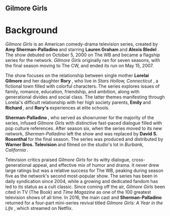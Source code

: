 ## Gilmore Girls

<h1> Background </h1>


<body> <i> Gilmore Girls </i> is an American comedy-drama television series, created by <b> Amy Sherman-Palladino </b> and starring <b> Lauren Graham </b> and <b> Alexis Bledel </b>. The show debuted on October 5, 2000 on The WB and became a flagship series for the network. <i> Gilmore Girls </i> originally ran for seven seasons, with the final season moving to The CW, and ended its run on May 15, 2007.

The show focuses on the relationship between single mother <b> Lorelai Gilmore </b> and her daughter <b> Rory </b>, who live in <i> Stars Hollow, Connecticut </i>, a fictional town filled with colorful characters. The series explores issues of family, romance, education, friendship, and ambition, along with generational divides and social class. The latter themes manifesting through Lorelai's difficult relationship with her high society parents,<b> Emily </b> and <b> Richard </b>, and <b> Rory's </b> experiences at elite schools.

<b> Sherman-Palladino </b>, who served as showrunner for the majority of the series, infused <i> Gilmore Girls </i> with distinctive fast-paced dialogue filled with pop culture references. After season six, when the series moved to its new network, <em> Sherman-Palladino </em> left the show and was replaced by <b> David S. Rosenthal </b> for the final season. The series was produced and distributed by <b> Warner Bros. Television </b> and filmed on the studio's lot in <i> Burbank, California </i>.

Television critics praised <i> Gilmore Girls </i> for its witty dialogue, cross-generational appeal, and effective mix of humor and drama.
It never drew large ratings but was a relative success for The WB, peaking during season five as the network's second most-popular show. 
The series has been in daily syndication since 2004, while a growing and dedicated fandom has led to its status as a cult classic.
Since coming off the air, <i> Gilmore Girls </i> been cited in TV (The Book) and <i> Time Magazine </i> as one of the 100 greatest television shows of all time. In 2016, the main cast and <b> Sherman-Palladino </b> returned for a four-part mini-series revival titled <i> Gilmore Girls: A Year in the Life </i>, which streamed on Netflix. </body>
